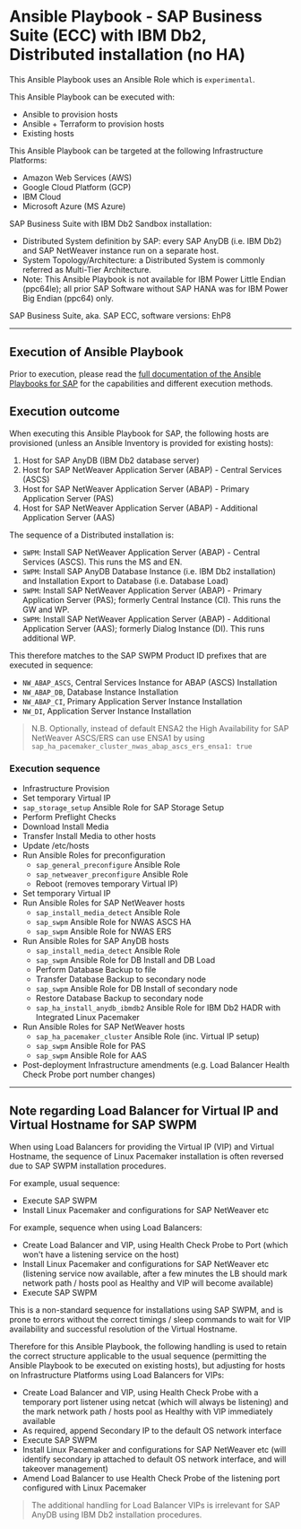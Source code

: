 # Ansible Playbook - SAP Business Suite (ECC) with IBM Db2, Distributed installation (no HA)

This Ansible Playbook uses an Ansible Role which is `experimental`.

This Ansible Playbook can be executed with:
- Ansible to provision hosts
- Ansible + Terraform to provision hosts
- Existing hosts

This Ansible Playbook can be targeted at the following Infrastructure Platforms:
- Amazon Web Services (AWS)
- Google Cloud Platform (GCP)
- IBM Cloud
- Microsoft Azure (MS Azure)

SAP Business Suite with IBM Db2 Sandbox installation:
- Distributed System definition by SAP: every SAP AnyDB (i.e. IBM Db2) and SAP NetWeaver instance run on a separate host.
- System Topology/Architecture: a Distributed System is commonly referred as Multi-Tier Architecture.
- Note: This Ansible Playbook is not available for IBM Power Little Endian (ppc64le); all prior SAP Software without SAP HANA was for IBM Power Big Endian (ppc64) only.

SAP Business Suite, aka. SAP ECC, software versions:
EhP8

---

## Execution of Ansible Playbook

Prior to execution, please read the [full documentation of the Ansible Playbooks for SAP](../docs/README.md) for the capabilities and different execution methods.

## Execution outcome

When executing this Ansible Playbook for SAP, the following hosts are provisioned (unless an Ansible Inventory is provided for existing hosts):
1. Host for SAP AnyDB (IBM Db2 database server)
2. Host for SAP NetWeaver Application Server (ABAP) - Central Services (ASCS)
3. Host for SAP NetWeaver Application Server (ABAP) - Primary Application Server (PAS)
4. Host for SAP NetWeaver Application Server (ABAP) - Additional Application Server (AAS)

The sequence of a Distributed installation is:
- `SWPM`: Install SAP NetWeaver Application Server (ABAP) - Central Services (ASCS). This runs the MS and EN.
- `SWPM`: Install SAP AnyDB Database Instance (i.e. IBM Db2 installation) and Installation Export to Database (i.e. Database Load)
- `SWPM`: Install SAP NetWeaver Application Server (ABAP) - Primary Application Server (PAS); formerly Central Instance (CI). This runs the GW and WP.
- `SWPM`: Install SAP NetWeaver Application Server (ABAP) - Additional Application Server (AAS); formerly Dialog Instance (DI). This runs additional WP.

This therefore matches to the SAP SWPM Product ID prefixes that are executed in sequence:
- `NW_ABAP_ASCS`, Central Services Instance for ABAP (ASCS) Installation
- `NW_ABAP_DB`, Database Instance Installation
- `NW_ABAP_CI`, Primary Application Server Instance Installation
- `NW_DI`, Application Server Instance Installation

> N.B. Optionally, instead of default ENSA2 the High Availability for SAP NetWeaver ASCS/ERS can use ENSA1 by using `sap_ha_pacemaker_cluster_nwas_abap_ascs_ers_ensa1: true`


### Execution sequence

- Infrastructure Provision
- Set temporary Virtual IP
- `sap_storage_setup` Ansible Role for SAP Storage Setup
- Perform Preflight Checks
- Download Install Media
- Transfer Install Media to other hosts
- Update /etc/hosts
- Run Ansible Roles for preconfiguration
    - `sap_general_preconfigure` Ansible Role
    - `sap_netweaver_preconfigure` Ansible Role
    - Reboot (removes temporary Virtual IP)
- Set temporary Virtual IP
- Run Ansible Roles for SAP NetWeaver hosts
    - `sap_install_media_detect` Ansible Role
    - `sap_swpm` Ansible Role for NWAS ASCS HA
    - `sap_swpm` Ansible Role for NWAS ERS
- Run Ansible Roles for SAP AnyDB hosts
    - `sap_install_media_detect` Ansible Role
    - `sap_swpm` Ansible Role for DB Install and DB Load
    - Perform Database Backup to file
    - Transfer Database Backup to secondary node
    - `sap_swpm` Ansible Role for DB Install of secondary node
    - Restore Database Backup to secondary node
    - `sap_ha_install_anydb_ibmdb2` Ansible Role for IBM Db2 HADR with Integrated Linux Pacemaker
- Run Ansible Roles for SAP NetWeaver hosts
    - `sap_ha_pacemaker_cluster` Ansible Role (inc. Virtual IP setup)
    - `sap_swpm` Ansible Role for PAS
    - `sap_swpm` Ansible Role for AAS
- Post-deployment Infrastructure amendments (e.g. Load Balancer Health Check Probe port number changes)

---

## Note regarding Load Balancer for Virtual IP and Virtual Hostname for SAP SWPM

When using Load Balancers for providing the Virtual IP (VIP) and Virtual Hostname, the sequence of Linux Pacemaker installation is often reversed due to SAP SWPM installation procedures.

For example, usual sequence:
- Execute SAP SWPM
- Install Linux Pacemaker and configurations for SAP NetWeaver etc

For example, sequence when using Load Balancers:
- Create Load Balancer and VIP, using Health Check Probe to Port (which won't have a listening service on the host)
- Install Linux Pacemaker and configurations for SAP NetWeaver etc (listening service now available, after a few minutes the LB should mark network path / hosts pool as Healthy and VIP will become available)
- Execute SAP SWPM

This is a non-standard sequence for installations using SAP SWPM, and is prone to errors without the correct timings / sleep commands to wait for VIP availability and successful resolution of the Virtual Hostname.

Therefore for this Ansible Playbook, the following handling is used to retain the correct structure applicable to the usual sequence (permitting the Ansible Playbook to be executed on existing hosts), but adjusting for hosts on Infrastructure Platforms using Load Balancers for VIPs:
- Create Load Balancer and VIP, using Health Check Probe with a temporary port listener using netcat (which will always be listening) and the mark network path / hosts pool as Healthy with VIP immediately available
- As required, append Secondary IP to the default OS network interface
- Execute SAP SWPM
- Install Linux Pacemaker and configurations for SAP NetWeaver etc (will identify secondary ip attached to default OS network interface, and will takeover management)
- Amend Load Balancer to use Health Check Probe of the listening port configured with Linux Pacemaker

> The additional handling for Load Balancer VIPs is irrelevant for SAP AnyDB using IBM Db2 installation procedures.
